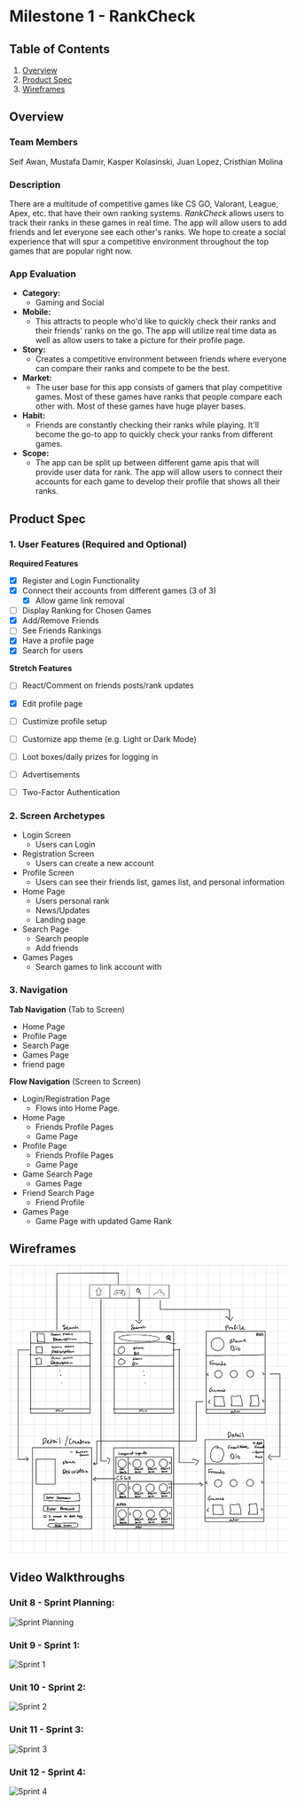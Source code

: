 # Milestone 1 - RankCheck

## Table of Contents

1. [Overview](#Overview)
1. [Product Spec](#Product-Spec)
1. [Wireframes](#Wireframes)

## Overview

### Team Members
Seif Awan, Mustafa Damir, Kasper Kolasinski, Juan Lopez, Cristhian Molina

### Description

There are a multitude of competitive games like CS GO, Valorant, League, Apex, etc. that have their own ranking systems. *RankCheck* allows users to track their ranks in these games in real time. The app will allow users to add friends and let everyone see each other's ranks. We hope to create a social experience that will spur a competitive environment throughout the top games that are popular right now.    

### App Evaluation

- **Category:**
    - Gaming and Social
- **Mobile:**
    - This attracts to people who'd like to quickly check their ranks and their friends' ranks on the go. The app will utilize real time data as well as allow users to take a picture for their profile page. 
- **Story:**
    - Creates a competitive environment between friends where everyone can compare their ranks and compete to be the best. 
- **Market:**
    - The user base for this app consists of gamers that play competitive games. Most of these games have ranks that people compare each other with. Most of these games have huge player bases. 
- **Habit:**
    - Friends are constantly checking their ranks while playing. It'll become the go-to app to quickly check your ranks from different games.
- **Scope:**
    - The app can be split up between different game apis that will provide user data for rank. The app will allow users to connect their accounts for each game to develop their profile that shows all their ranks.

## Product Spec

### 1. User Features (Required and Optional)

**Required Features**

- [x] Register and Login Functionality
- [x] Connect their accounts from different games (3 of 3)
    - [x] Allow game link removal
- [ ] Display Ranking for Chosen Games
- [x] Add/Remove Friends
- [ ] See Friends Rankings
- [x] Have a profile page
- [x] Search for users

**Stretch Features**

- [ ] React/Comment on friends posts/rank updates
- [x] Edit profile page
- [ ] Custimize profile setup
- [ ] Customize app theme (e.g. Light or Dark Mode)
- [ ] Loot boxes/daily prizes for logging in 
- [ ] Advertisements 
- [ ] Two-Factor Authentication


### 2. Screen Archetypes

- Login Screen
    - Users can Login
- Registration Screen
    - Users can create a new account
- Profile Screen
    - Users can see their friends list, games list, and personal information
- Home Page
    - Users personal rank
    - News/Updates
    - Landing page
- Search Page
    - Search people 
    - Add friends
- Games Pages
    - Search games to link account with
### 3. Navigation

**Tab Navigation** (Tab to Screen)

* Home Page
* Profile Page
* Search Page
* Games Page
* friend page

**Flow Navigation** (Screen to Screen)

- Login/Registration Page
    - Flows into Home Page.
- Home Page
    - Friends Profile Pages
    - Game Page
- Profile Page
    - Friends Profile Pages
    - Game Page
- Game Search Page
    - Games Page
- Friend Search Page
    - Friend Profile
- Games Page
    - Game Page with updated Game Rank


## Wireframes
<img src="https://github.com/CS388Project/AndroidProject/blob/main/wireframe.png" width=600>

## Video Walkthroughs
### Unit 8 - Sprint Planning:
<img src='https://i.imgur.com/vj7z2r5.gif' title='Sprint Planning' width='' alt='Sprint Planning' />

### Unit 9 - Sprint 1:
<img src='https://i.imgur.com/XsFXsjR.gif' title='Sprint 1' width='' alt='Sprint 1' />

### Unit 10 - Sprint 2:
<img src='https://i.imgur.com/935X5qa.gif' title='Sprint 2' width='' alt='Sprint 2' />

### Unit 11 - Sprint 3:
<img src='https://i.imgur.com/jnMp1UE.gif' title='Sprint 3' width='' alt='Sprint 3' />

### Unit 12 - Sprint 4:
<img src='https://i.imgur.com/xuRWuw4.gif' title='Sprint 4' width='' alt='Sprint 4' />
